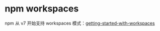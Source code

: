 # npm workspaces

npm 从 v7 开始支持 workspaces 模式：[getting-started-with-workspaces](https://docs.npmjs.com/cli/v7/using-npm/workspaces#getting-started-with-workspaces)